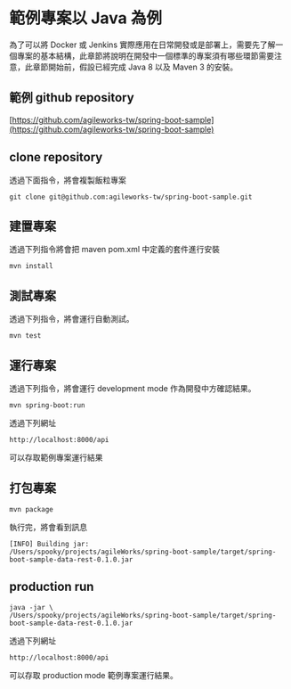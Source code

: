 範例專案以 Java 為例
====================

為了可以將 Docker 或 Jenkins 實際應用在日常開發或是部署上，需要先了解一個專案的基本結構，此章節將說明在開發中一個標準的專案須有哪些環節需要注意，此章節開始前，假設已經完成 Java 8 以及 Maven 3 的安裝。

範例 github repository
----------------------

[https://github.com/agileworks-tw/spring-boot-sample](https://github.com/agileworks-tw/spring-boot-sample)

clone repository
----------------

透過下面指令，將會複製飯粒專案

`git clone git@github.com:agileworks-tw/spring-boot-sample.git`

建置專案
--------

透過下列指令將會把 maven pom.xml 中定義的套件進行安裝

`mvn install`

測試專案
--------

透過下列指令，將會運行自動測試。

`mvn test`

運行專案
--------

透過下列指令，將會運行 development mode 作為開發中方確認結果。

`mvn spring-boot:run`

透過下列網址

`http://localhost:8000/api`

可以存取範例專案運行結果

打包專案
--------

`mvn package`

執行完，將會看到訊息

```
[INFO] Building jar:
/Users/spooky/projects/agileWorks/spring-boot-sample/target/spring-boot-sample-data-rest-0.1.0.jar
```

production run
--------------

```
java -jar \
/Users/spooky/projects/agileWorks/spring-boot-sample/target/spring-boot-sample-data-rest-0.1.0.jar
```

透過下列網址

`http://localhost:8000/api`

可以存取 production mode 範例專案運行結果。
